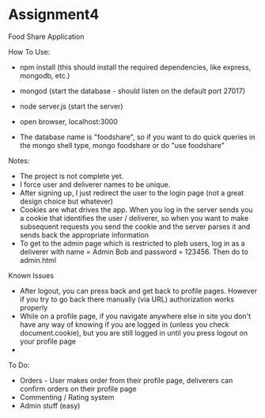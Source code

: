 # Assignment4
Food Share Application

How To Use:
- npm install (this should install the required dependencies, like express, mongodb, etc.)
- mongod (start the database - should listen on the default port 27017)
- node server.js (start the server)
- open browser, localhost:3000

- The database name is "foodshare", so if you want to do quick queries in the mongo shell type, mongo foodshare or do "use foodshare"

Notes: 
- The project is not complete yet.
- I force user and deliverer names to be unique.
- After signing up, I just redirect the user to the login page (not a great design choice but whatever)
- Cookies are what drives the app. When you log in the server sends you a cookie that identifies the user / deliverer, so
when you want to make subsequent requests you send the cookie and the server parses it and sends back the appropriate information
- To get to the admin page which is restricted to pleb users, 
log in as a deliverer with name = Admin Bob and password = 123456. Then do to admin.html

Known Issues
- After logout, you can press back and get back to profile pages. However if you try to go back there manually (via URL) authorization works properly
- While on a profile page, if you navigate anywhere else in site you don't have any way of knowing if you are logged in
(unless you check document.cookie), but you are still logged in until you press logout on your profile page
- 

To Do:
- Orders - User makes order from their profile page, deliverers can confirm orders on their profile page
- Commenting / Rating system
- Admin stuff (easy)


